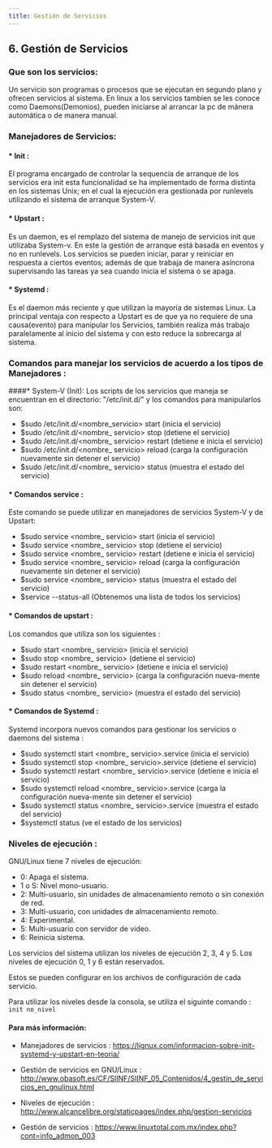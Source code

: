 ```yaml
---
title: Gestión de Servicios
---
```

## 6. Gestión de Servicios

### Que son los servicios:

Un servicio son programas o procesos que se ejecutan en segundo plano y ofrecen servicios al sistema.
En linux a los servicios tambien se les conoce como Daemons(Demonios), pueden iniciarse al arrancar la pc de mánera automática o de manera manual.


### Manejadores de Servicios:

#### * Init :

El programa encargado de controlar la sequencia de arranque de los servicios era init  esta funcionalidad se ha implementado de forma distinta en los sistemas  Unix; en el cual la ejecución era gestionada por runlevels utilizando el sistema de arranque System-V.


#### * Upstart :
Es un daemon, es el remplazo del sistema de manejo de servicios init que utilizaba System-v.
En este la gestión de arranque está basada en eventos y no en runlevels.
Los servicios se pueden iniciar, parar y reiniciar en respuesta a ciertos eventos; además de que trabaja de manera asíncrona supervisando las tareas ya sea cuando inicia el sistema o se apaga.

#### * Systemd :
Es el daemon más reciente y que utilizan la mayoría de sistemas Linux.
La principal ventaja con respecto a Upstart es de que ya no requiere de una causa(evento) para manipular los Servicios, también realiza más trabajo paralelamente al inicio del sistema y con esto reduce la sobrecarga al sistema.


### Comandos para manejar los servicios de acuerdo a los tipos de Manejadores :


####* System-V (Init):
Los scripts de los servicios que maneja se encuentran en el directorio: "/etc/init.d/"  y los comandos  para manipularlos son:

* $sudo /etc/init.d/<nombre_servicio> start (inicia el servicio)
* $sudo /etc/init.d/<nombre_ servicio> stop (detiene el servicio)
* $sudo /etc/init.d/<nombre_ servicio> restart (detiene e inicia el servicio)
* $sudo /etc/init.d/<nombre_ servicio> reload (carga la configuración nuevamente sin detener el servicio)
* $sudo /etc/init.d/<nombre_ servicio> status (muestra el estado del servicio)

#### * Comandos service :
Este comando se puede utilizar en manejadores de servicios System-V y de Upstart:

* $sudo service <nombre_ servicio> start (inicia el servicio)
* $sudo service <nombre_ servicio> stop (detiene el servicio)
* $sudo service <nombre_ servicio> restart (detiene e inicia el servicio)
* $sudo service <nombre_ servicio> reload (carga la configuración nuevamente sin detener el servicio)
* $sudo service <nombre_ servicio> status (muestra el estado del servicio)
* $service --status-all (Obtenemos una lista de todos los servicios)



#### * Comandos de upstart :
Los comandos que utiliza son los siguientes :

* $sudo start <nombre_ servicio> (inicia el servicio)
* $sudo stop <nombre_ servicio> (detiene el servicio)
* $sudo restart <nombre_ servicio> (detiene e inicia el servicio)
* $sudo reload <nombre_ servicio> (carga la configuración nueva-mente sin detener el servicio)
* $sudo status <nombre_ servicio> (muestra el estado del servicio)



#### * Comandos de Systemd :

Systemd incorpora nuevos comandos para gestionar los servicios o daemons del sistema :

* $sudo systemctl start <nombre_ servicio>.service (inicia el servicio)
* $sudo systemctl stop <nombre_ servicio>.service (detiene el servicio)
* $sudo systemctl restart <nombre_ servicio>.service (detiene e inicia el servicio)
* $sudo systemctl reload <nombre_ servicio>.service (carga la configuración nueva-mente sin detener el servicio)
* $sudo systemctl status <nombre_ servicio>.service (muestra el estado del servicio)
* $systemctl status  (ve el estado de los servicios)


### Niveles de ejecución :

GNU/Linux tiene 7 niveles de ejecución:

* 0: Apaga el sistema.
* 1 o S: Nivel mono-usuario.
* 2: Multi-usuario, sin unidades de almacenamiento remoto o sin conexión de red.
* 3: Multi-usuario, con unidades de almacenamiento remoto.
* 4: Experimental.
* 5: Multi-usuario con servidor de video.
* 6: Reinicia sistema.

Los servicios del sistema utilizan los niveles de ejecución 2, 3, 4 y 5. Los niveles de ejecución 0, 1 y 6 están reservados.

Estos se pueden configurar en los archivos de configuración de cada servicio.

Para utilizar los niveles desde la consola, se utiliza el siguinte comando :
`init no_nivel` 





#### Para más información:
<!-- Please add any articles you think might be helpful to read before writing the article -->
- Manejadores de servicios :   <a href='https://lignux.com/informacion-sobre-init-systemd-y-upstart-en-teoria/' target='_blank' rel='nofollow'>https://lignux.com/informacion-sobre-init-systemd-y-upstart-en-teoria/</a>


- Gestión de servicios en GNU/Linux :   <a href='http://www.obasoft.es/CF/SIINF/SIINF_05_Contenidos/4_gestin_de_servicios_en_gnulinux.html' target='_blank' rel='nofollow'>http://www.obasoft.es/CF/SIINF/SIINF_05_Contenidos/4_gestin_de_servicios_en_gnulinux.html</a>

- Niveles de ejecución :   <a href='http://www.alcancelibre.org/staticpages/index.php/gestion-servicios' target='_blank' rel='nofollow'>http://www.alcancelibre.org/staticpages/index.php/gestion-servicios</a>

- Gestión de servicios :   <a href='https://www.linuxtotal.com.mx/index.php?cont=info_admon_003' target='_blank' rel='nofollow'>https://www.linuxtotal.com.mx/index.php?cont=info_admon_003</a>
